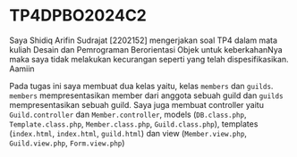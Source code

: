 # TP4DPBO2024C2

Saya Shidiq Arifin Sudrajat [2202152] mengerjakan soal TP4 dalam mata kuliah Desain dan Pemrograman Berorientasi Objek untuk keberkahanNya maka saya tidak melakukan kecurangan seperti yang telah dispesifikasikan. Aamiin

Pada tugas ini saya membuat dua kelas yaitu, kelas `members` dan `guilds`. `members` mempresentasikan member dari anggota sebuah guild dan `guilds` mempresentasikan sebuah guild. Saya juga membuat controller yaitu `Guild.controller` dan `Member.controller`, models (`DB.class.php`, `Template.class.php`, `Member.class.php`, `Guild.class.php`), templates (`index.html`, `index.html`, `guild.html`) dan view (`Member.view.php`, `Guild.view.php`, `Form.view.php`)
